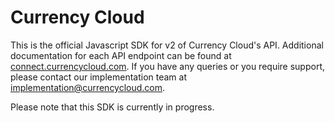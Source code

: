 # Currency Cloud

This is the official Javascript SDK for v2 of Currency Cloud's API. Additional documentation
for each API endpoint can be found at [connect.currencycloud.com][connect]. If you have any queries or you require support, please contact our implementation team at implementation@currencycloud.com.

Please note that this SDK is currently in progress.

[connect]:   https://connect.currencycloud.com/documentation/getting-started/introduction
